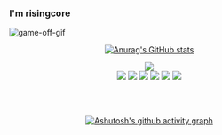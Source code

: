 ### I'm risingcore

![game-off-gif](https://user-images.githubusercontent.com/34502254/159172543-1d5c1b25-36be-4eb5-97be-905ebcb4adad.gif)


<div align="center">


[![Anurag's GitHub stats](https://github-readme-stats.vercel.app/api?username=advanced-rising&theme=react&show_icons=true)](https://github.com/anuraghazra/github-readme-stats)



<a href="https://hits.seeyoufarm.com"><img src="https://hits.seeyoufarm.com/api/count/incr/badge.svg?url=https%3A%2F%2Fgithub.com%2Fadvanced-rising&count_bg=%2357BCDA&title_bg=%2320232A&icon=wechat.svg&icon_color=%23FFFFFF&title=Hits&edge_flat=false"/></a>
</br>
<img src="https://img.shields.io/badge/React-57BCDA?style=for-the-badge&logo=React&logoColor=white">
<img src="https://img.shields.io/badge/Redux-57BCDA?style=for-the-badge&logo=Redux&logoColor=white">
<img src="https://img.shields.io/badge/HTML5-57BCDA?style=for-the-badge&logo=HTML5&logoColor=white">
<img src="https://img.shields.io/badge/CSS3-57BCDA?style=for-the-badge&logo=CSS3&logoColor=white">
<img src="https://img.shields.io/badge/PostCSS-57BCDA?style=for-the-badge&logo=PostCSS&logoColor=white">
<img src="https://img.shields.io/badge/Tailwind-CSS
-57BCDA?style=for-the-badge&logo=Tailwind-CSS
&logoColor=white">

</br>
</br>

[![Ashutosh's github activity graph](https://activity-graph.herokuapp.com/graph?username=advanced-rising&theme=react-dark)](https://github.com/ashutosh00710/github-readme-activity-graph)


<!--
**advanced-rising/advanced-rising** is a ✨ _special_ ✨ repository because its `README.md` (this file) appears on your GitHub profile.

Here are some ideas to get you started:

- 🔭 I’m currently working on ...
- 🌱 I’m currently learning ...
- 👯 I’m looking to collaborate on ...
- 🤔 I’m looking for help with ...
- 💬 Ask me about ...
- 📫 How to reach me: ...
- 😄 Pronouns: ...
- ⚡ Fun fact: ...
-->
</div>
